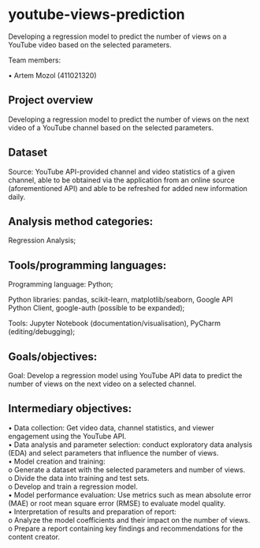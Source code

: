 # youtube-views-prediction
Developing a regression model to predict the number of views on a YouTube video based on the selected parameters.

Team members:  
  
•	Artem Mozol (411021320)  
  
## Project overview   
  
Developing a regression model to predict the number of views on the next video of a YouTube channel based on the selected parameters.  
  
  
## Dataset  
  
Source: YouTube API-provided channel and video statistics of a given channel, able to be obtained via the application from an online source (aforementioned API) and able to be refreshed for added new information daily. 
  
  
## Analysis method categories:  
  
Regression Analysis;  
  
  
## Tools/programming languages:  
  
Programming language: Python;  
  
Python libraries: pandas, scikit-learn, matplotlib/seaborn, Google API Python Client, google-auth (possible to be expanded);  
  
Tools: Jupyter Notebook (documentation/visualisation), PyCharm (editing/debugging);  
  
  
## Goals/objectives:  
  
Goal: Develop a regression model using YouTube API data to predict the number of views on the next video on a selected channel.  
  
  
## Intermediary objectives:  
  
•	Data collection: Get video data, channel statistics, and viewer engagement using the YouTube API.  
•	Data analysis and parameter selection: conduct exploratory data analysis (EDA) and select parameters that influence the number of views.  
•	Model creation and training:  
o	Generate a dataset with the selected parameters and number of views.  
o	Divide the data into training and test sets.  
o	Develop and train a regression model.  
•	Model performance evaluation: Use metrics such as mean absolute error (MAE) or root mean square error (RMSE) to evaluate model quality.  
•	Interpretation of results and preparation of report:  
o	Analyze the model coefficients and their impact on the number of views.  
o	Prepare a report containing key findings and recommendations for the content creator.  

